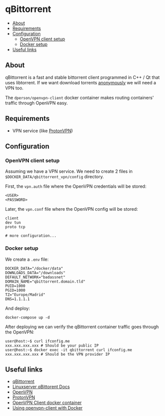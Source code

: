 # qBittorrent

- [About](#about)
- [Requirements](#requirements)
- [Configuration](#configuration)
  * [OpenVPN client setup](#openvpn-client-setup)
  * [Docker setup](#docker-setup)
- [Useful links](#useful-links)

## About

qBittorrent is a fast and stable bittorrent client programmed in C++ / Qt that
uses libtorrent. If we want download torrents [anonymously](https://iknowwhatyoudownload.com/en/peer/) we will need a VPN too.

The `dperson/openvpn-client` docker container makes routing containers' traffic
through OpenVPN easy.

## Requirements

- VPN service (like [ProtonVPN](https://protonvpn.com))

## Configuration

### OpenVPN client setup

Assuming we have a VPN service. We need to create 2 files in
`$DOCKER_DATA/qbittorrent_vpn/config` directory.

First, the `vpn.auth` file where the OpenVPN credentials will be stored:

```shell
<USER>
<PASSWORD>
```

Later, the `vpn.conf` file where the OpenVPN config will be stored:

```shell
client
dev tun
proto tcp

# more configuration...
```

### Docker setup

We create a `.env` file:

```shell
DOCKER_DATA="/docker/data"
DOWNLOADS_DATA="/downloads"
DEFAULT_NETWORK="badassnet"
DOMAIN_NAME="qbittorrent.domain.tld"
PUID=1000
PGID=1000
TZ="Europe/Madrid"
DNS=1.1.1.1
```

And deploy:

    docker-compose up -d

After deploying we can verify the qBittorrent container traffic goes through the
OpenVPN:

```shell
user@host:~$ curl ifconfig.me
xxx.xxx.xxx.xxx # Should be your public IP
user@host:~$ docker exec -it qbittorrent curl ifconfig.me
xxx.xxx.xxx.xxx # Should be the VPN provider IP
```

## Useful links

- [qBittorrent](https://www.qbittorrent.org/)
- [Linuxserver qBittorent Docs](https://docs.linuxserver.io/images/docker-qbittorrent)
- [OpenVPN](https://openvpn.net)
- [ProtonVPN](https://protonvpn.com)
- [OpenVPN Client docker container](https://github.com/dperson/openvpn-client)
- [Using openvpn-client with Docker](https://michaelheap.com/openvpn-docker-compose)
